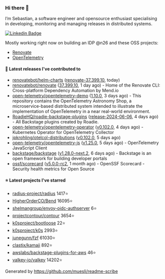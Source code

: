 ### Hi there 👋

I’m Sebastian, a software engineer and opensource enthusiast specialising in developing, monitoring and managing releases in distributed systems.    

[![Linkedin Badge](https://img.shields.io/badge/-LinkedIn-blue?style=flat&logo=Linkedin&logoColor=white&link=https://www.linkedin.com/in/sebastian-poxhofer/)](https://www.linkedin.com/in/sebastian-poxhofer/)

Mostly working right now on building an IDP @n26 and these OSS projects:
- [Renovate](https://github.com/renovatebot/renovate)
- [OpenTelemetry](https://github.com/open-telemetry)



#### 🚀 Latest releases I've contributed to

- [renovatebot/helm-charts](https://github.com/renovatebot/helm-charts) ([renovate-37.399.10](https://github.com/renovatebot/helm-charts/releases/tag/renovate-37.399.10), today)
- [renovatebot/renovate](https://github.com/renovatebot/renovate) ([37.399.10](https://github.com/renovatebot/renovate/releases/tag/37.399.10), 1 day ago) - Home of the Renovate CLI: Cross-platform Dependency Automation by Mend.io
- [open-telemetry/opentelemetry-demo](https://github.com/open-telemetry/opentelemetry-demo) ([1.10.0](https://github.com/open-telemetry/opentelemetry-demo/releases/tag/1.10.0), 3 days ago) - This repository contains the OpenTelemetry Astronomy Shop, a microservice-based distributed system intended to illustrate the implementation of OpenTelemetry in a near real-world environment.
- [RoadieHQ/roadie-backstage-plugins](https://github.com/RoadieHQ/roadie-backstage-plugins) ([release-2024-06-06](https://github.com/RoadieHQ/roadie-backstage-plugins/releases/tag/release-2024-06-06), 4 days ago) - All Backstage plugins created by Roadie.
- [open-telemetry/opentelemetry-operator](https://github.com/open-telemetry/opentelemetry-operator) ([v0.102.0](https://github.com/open-telemetry/opentelemetry-operator/releases/tag/v0.102.0), 4 days ago) - Kubernetes Operator for OpenTelemetry Collector
- [jpkrohling/otelcol-distributions](https://github.com/jpkrohling/otelcol-distributions) ([v0.102.0](https://github.com/jpkrohling/otelcol-distributions/releases/tag/v0.102.0), 5 days ago)
- [open-telemetry/opentelemetry-js](https://github.com/open-telemetry/opentelemetry-js) ([v1.25.0](https://github.com/open-telemetry/opentelemetry-js/releases/tag/v1.25.0), 5 days ago) - OpenTelemetry JavaScript Client
- [backstage/backstage](https://github.com/backstage/backstage) ([v1.28.0-next.2](https://github.com/backstage/backstage/releases/tag/v1.28.0-next.2), 6 days ago) - Backstage is an open framework for building developer portals
- [ossf/scorecard](https://github.com/ossf/scorecard) ([v5.0.0-rc2](https://github.com/ossf/scorecard/releases/tag/v5.0.0-rc2), 1 month ago) - OpenSSF Scorecard - Security health metrics for Open Source

#### ⭐ Latest projects I've starred

- [radius-project/radius](https://github.com/radius-project/radius) 1417⭐
- [HigherOrderCO/Bend](https://github.com/HigherOrderCO/Bend) 16095⭐
- [shelmangroup/envoy-oidc-authserver](https://github.com/shelmangroup/envoy-oidc-authserver) 6⭐
- [projectcontour/contour](https://github.com/projectcontour/contour) 3654⭐
- [k0sproject/bootloose](https://github.com/k0sproject/bootloose) 22⭐
- [k0sproject/k0s](https://github.com/k0sproject/k0s) 2993⭐
- [junegunn/fzf](https://github.com/junegunn/fzf) 61030⭐
- [clastix/kamaji](https://github.com/clastix/kamaji) 892⭐
- [awslabs/backstage-plugins-for-aws](https://github.com/awslabs/backstage-plugins-for-aws) 46⭐
- [valkey-io/valkey](https://github.com/valkey-io/valkey) 14202⭐



Generated by https://github.com/muesli/readme-scribe
